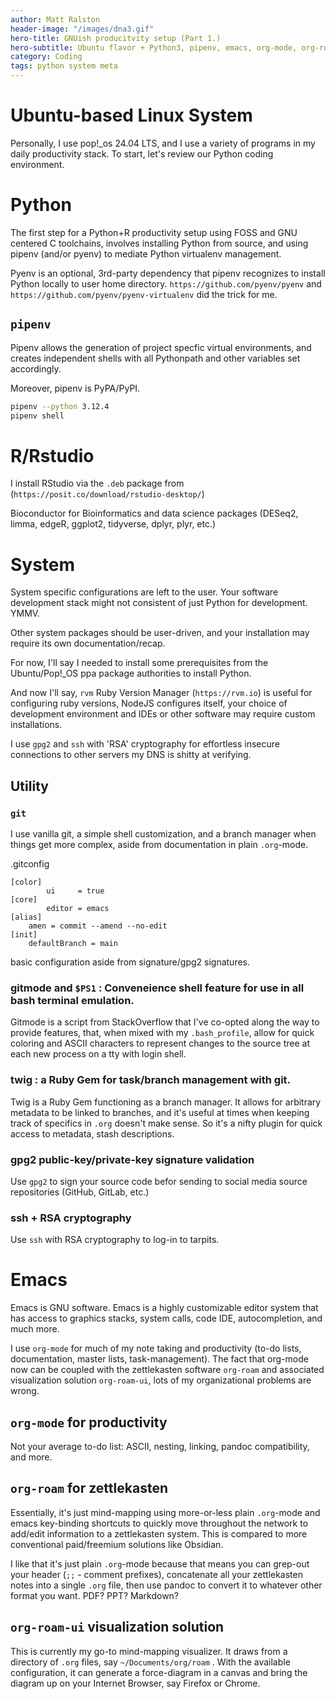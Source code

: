 ```yaml
---
author: Matt Ralston
header-image: "/images/dna3.gif"
hero-title: GNUish producitvity setup (Part 1.)
hero-subtitle: Ubuntu flavor + Python3, pipenv, emacs, org-mode, org-roam, org-roam-ui, Rstudio, pandoc
category: Coding
tags: python system meta
---
```



# Ubuntu-based Linux System

Personally, I use pop!_os 24.04 LTS, and I use a variety of programs in my daily productivity stack. To start, let's review our Python coding environment.





# Python

The first step for a Python+R productivity setup using FOSS and GNU centered C toolchains, involves installing Python from source, and using pipenv (and/or pyenv) to mediate Python virtualenv management.

Pyenv is an optional, 3rd-party dependency that pipenv recognizes to install Python locally to user home directory. `https://github.com/pyenv/pyenv` and `https://github.com/pyenv/pyenv-virtualenv` did the trick for me.

## `pipenv`

Pipenv allows the generation of project specfic virtual environments, and creates independent shells with all Pythonpath and other variables set accordingly.

Moreover, pipenv is PyPA/PyPI. 

```bash
pipenv --python 3.12.4
pipenv shell

```
# R/Rstudio

I install RStudio via the `.deb` package from (`https://posit.co/download/rstudio-desktop/`)

Bioconductor for Bioinformatics and data science packages (DESeq2, limma, edgeR, ggplot2, tidyverse, dplyr, plyr, etc.)

# System

System specific configurations are left to the user. Your software development stack might not consistent of just Python for development. YMMV. 

Other system packages should be user-driven, and your installation may require its own documentation/recap.

For now, I'll say I needed to install some prerequisites from the Ubuntu/Pop!_OS ppa package authorities to install Python.

And now I'll say, `rvm` Ruby Version Manager (`https://rvm.io`) is useful for configuring ruby versions, NodeJS configures itself, your choice of development environment and IDEs or other software may require custom installations.



I use `gpg2` and `ssh` with 'RSA' cryptography for effortless insecure connections to other servers my DNS is shitty at verifying.




## Utility

### `git`

I use vanilla git, a simple shell customization, and a branch manager when things get more complex, aside from documentation in plain `.org`-mode.



.gitconfig
```
[color]
        ui     = true
[core]
        editor = emacs
[alias]
	amen = commit --amend --no-edit
[init]
	defaultBranch = main
```

basic configuration aside from signature/gpg2 signatures.



### gitmode and `$PS1` : Conveneience shell feature for use in all bash terminal emulation.

Gitmode is a script from StackOverflow that I've co-opted along the way to provide features, that, when mixed with my `.bash_profile`, allow for quick coloring and ASCII characters to represent changes to the source tree at each new process on a tty with login shell.



### twig : a Ruby Gem for task/branch management with git.

Twig is a Ruby Gem functioning as a branch manager. It allows for arbitrary metadata to be linked to branches, and it's useful at times when keeping track of specifics in `.org` doesn't make sense. So it's a nifty plugin for quick access to metadata, stash descriptions.


### gpg2 public-key/private-key signature validation

Use `gpg2` to sign your source code befor sending to social media source repositories (GitHub, GitLab, etc.)

### ssh + RSA cryptography

Use `ssh` with RSA cryptography to log-in to tarpits.

# Emacs

Emacs is GNU software. Emacs is a highly customizable editor system that has access to graphics stacks, system calls, code IDE, autocompletion, and much more.

I use `org-mode` for much of my note taking and productivity (to-do lists, documentation, master lists, task-management). The fact that org-mode now can be coupled with the zettlekasten software `org-roam` and associated visualization solution `org-roam-ui`, lots of my organizational problems are wrong.


## `org-mode` for productivity

Not your average to-do list: ASCII, nesting, linking, pandoc compatibility, and more.


## `org-roam` for zettlekasten 

Essentially, it's just mind-mapping using more-or-less plain `.org`-mode and emacs key-binding shortcuts to quickly move throughout the network to add/edit information to a zettlekasten system. This is compared to more conventional paid/freemium solutions like Obsidian.

I like that it's just plain `.org`-mode because that means you can grep-out your header (`;;` - comment prefixes), concatenate all your zettlekasten notes into a single `.org` file, then use pandoc to convert it to whatever other format you want. PDF? PPT? Markdown? 




## `org-roam-ui` visualization solution

This is currently my go-to mind-mapping visualizer. It draws from a directory of `.org` files, say `~/Documents/org/roam` . With the available configuration, it can generate a force-diagram in a canvas and bring the diagram up on your Internet Browser, say Firefox or Chrome. 



